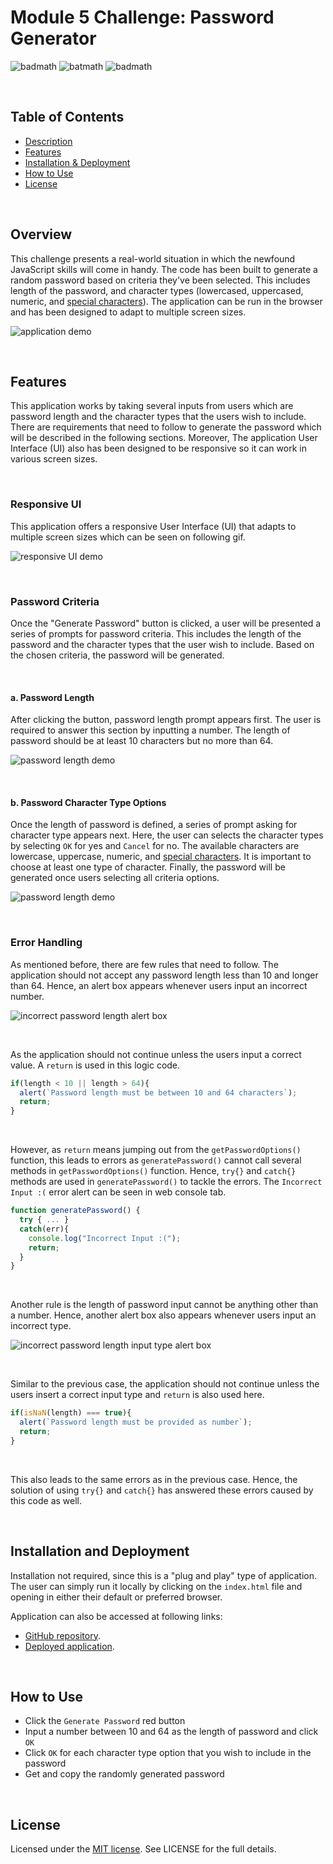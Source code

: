 # Module 5 Challenge: Password Generator

![badmath](https://img.shields.io/github/issues/YueHuaHua/module-05-challenge) ![batmath](https://img.shields.io/github/issues-pr-closed/yueHuaHua/Module-05-challenge) ![badmath](https://img.shields.io/github/license/YueHuaHua/module-05-challenge)

</br>

## Table of Contents
* [Description](#description)
* [Features](#features)
* [Installation & Deployment](#installation-and-deployment)
* [How to Use](#how-to-use)
* [License](#license)

</br>

## Overview

This challenge presents a real-world situation in which the newfound JavaScript skills will come in handy. The code has been built to generate a random password based on criteria they've been selected. This includes length of the password, and character types (lowercased, uppercased, numeric, and [special characters](https://www.owasp.org/index.php/Password_special_characters)). The application can be run in the browser and has been designed to adapt to multiple screen sizes.

![application demo](./assets/img/readme-01-application-demo.gif)

</br>

## Features

This application works by taking several inputs from users which are password length and the character types that the users wish to include. There are requirements that need to follow to generate the password which will be described in the following sections. Moreover, The application User Interface (UI) also has been designed to be responsive so it can work in various screen sizes.

</br>

### Responsive UI
This application offers a responsive User Interface (UI) that adapts to multiple screen sizes which can be seen on following gif.

![responsive UI demo](./assets/img/readme-02-responsive-demo.gif)

</br>

### Password Criteria
Once the "Generate Password" button is clicked, a user will be presented a series of prompts for password criteria. This includes the length of the password and the character types that the user wish to include. Based on the chosen criteria, the password will be generated.

</br>

#### a. Password Length
After clicking the button, password length prompt appears first. The user is required to answer this section by inputting a number. The length of password should be at least 10 characters but no more than 64. 

![password length demo](./assets/img/readme-04-length-criteria.gif)

</br>

#### b. Password Character Type Options
Once the length of password is defined, a series of prompt asking for character type appears next. Here, the user can selects the character types by selecting `OK` for yes and `Cancel` for no. The available characters are lowercase, uppercase, numeric, and [special characters](https://www.owasp.org/index.php/Password_special_characters). It is important to choose at least one type of character. Finally, the password will be generated once users selecting all criteria options.

![password length demo](./assets/img/readme-05-character-criteria.gif)

</br>

### Error Handling
As mentioned before, there are few rules that need to follow. The application should not accept any password length less than 10 and longer than 64. Hence, an alert box appears whenever users input an incorrect number.

![incorrect password length alert box](./assets/img/readme-06-length-alert-box-01.JPG)

</br>

As the application should not continue unless the users input a correct value. A `return` is used in this logic code.
  ```javascript
  if(length < 10 || length > 64){
    alert(`Password length must be between 10 and 64 characters`);
    return;
  }
  ```

</br>

However, as  `return` means jumping out from the `getPasswordOptions()` function, this leads to errors as `generatePassword()` cannot call several methods in `getPasswordOptions()` function. Hence, `try{}` and `catch{}` methods are used in `generatePassword()` to tackle the errors. The `Incorrect Input :(` error alert can be seen in web console tab.

  ```javascript
  function generatePassword() {
    try { ... }
    catch(err){
      console.log("Incorrect Input :(");
      return;
    }
  }
  ```

  </br>

Another rule is the length of password input cannot be anything other than a number. Hence, another alert box also appears whenever users input an incorrect type.

![incorrect password length input type alert box](./assets/img/readme-07-length-alert-box-02.JPG)

</br>

Similar to the previous case, the application should not continue unless the users insert a correct input type and `return` is also used here.

  ```javascript
  if(isNaN(length) === true){
    alert(`Password length must be provided as number`);
    return;
  }
  ```

</br>

This also leads to the same errors as in the previous case. Hence, the solution of using `try{}` and `catch{}` has answered these errors caused by this code as well.

</br>

## Installation and Deployment

Installation not required, since this is a "plug and play" type of application. The user can simply run it locally by clicking on the `index.html` file and opening in either their default or preferred browser.

Application can also be accessed at following links:
* [GitHub repository](https://github.com/YueHuaHua/module-05-challenge).
* [Deployed application](https://yuehuahua.github.io/module-05-challenge/).

</br>

## How to Use 

* Click the `Generate Password` red button
* Input a number between 10 and 64 as the length of password and click `OK`
* Click `OK` for each character type option that you wish to include in the password
* Get and copy the randomly generated password

</br>

## License

Licensed under the [MIT license](https://github.com/git/git-scm.com/blob/main/MIT-LICENSE.txt). See LICENSE for the full details.
